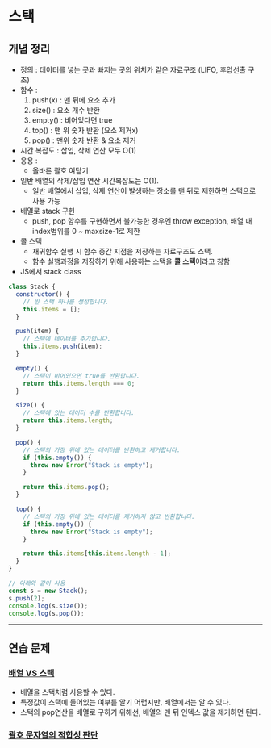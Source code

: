 # 스택

## 개념 정리

- 정의 : 데이터를 넣는 곳과 빠지는 곳의 위치가 같은 자료구조 (LIFO, 후입선출 구조)
- 함수 :
  1. push(x) : 맨 뒤에 요소 추가
  2. size() : 요소 개수 반환
  3. empty() : 비어있다면 true
  4. top() : 맨 위 숫자 반환 (요소 제거x)
  5. pop() : 맨위 숫자 반환 & 요소 제거
- 시간 복잡도 : 삽입, 삭제 연산 모두 O(1)
- 응용 :
  - 올바른 괄호 여닫기
- 일반 배열의 삭제/삽입 연산 시간복잡도는 O(1).
  - 일반 배열에서 삽입, 삭제 연산이 발생하는 장소를 맨 뒤로 제한하면 스택으로 사용 가능
- 배열로 stack 구현
  - push, pop 함수를 구현하면서 불가능한 경우엔 throw exception, 배열 내 index범위를 0 ~ maxsize-1로 제한
- 콜 스택
  - 재귀함수 실행 시 함수 중간 지점을 저장하는 자료구조도 스택.
  - 함수 실행과정을 저장하기 위해 사용하는 스택을 **콜 스택**이라고 칭함
- JS에서 stack class

```js
class Stack {
  constructor() {
    // 빈 스택 하나를 생성합니다.
    this.items = [];
  }

  push(item) {
    // 스택에 데이터를 추가합니다.
    this.items.push(item);
  }

  empty() {
    // 스택이 비어있으면 true를 반환합니다.
    return this.items.length === 0;
  }

  size() {
    // 스택에 있는 데이터 수를 반환합니다.
    return this.items.length;
  }

  pop() {
    // 스택의 가장 위에 있는 데이터를 반환하고 제거합니다.
    if (this.empty()) {
      throw new Error("Stack is empty");
    }

    return this.items.pop();
  }

  top() {
    // 스택의 가장 위에 있는 데이터를 제거하지 않고 반환합니다.
    if (this.empty()) {
      throw new Error("Stack is empty");
    }

    return this.items[this.items.length - 1];
  }
}

// 아래와 같이 사용
const s = new Stack();
s.push(2);
console.log(s.size());
console.log(s.pop());
```

---

## 연습 문제

### [배열 VS 스택](https://www.codetree.ai/missions/6/problems/array-versus-stack/description)

- 배열을 스택처럼 사용할 수 있다.
- 특정값이 스택에 들어있는 여부를 알기 어렵지만, 배열에서는 알 수 있다.
- 스택의 pop연산을 배열로 구하기 위해선, 배열의 맨 뒤 인덱스 값을 제거하면 된다.

### [괄호 문자열의 적합성 판단](https://www.codetree.ai/missions/6/problems/parentheses-string?&utm_source=clipboard&utm_medium=text)
